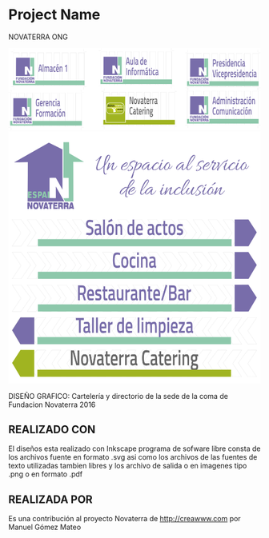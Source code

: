 # Project Name
NOVATERRA ONG
<p align="center">
  <img src="https://raw.githubusercontent.com/Novaterra/Carteleria_sede_LaComa/master/dise%C3%B1o.png" width="600"/>
  <img src="https://raw.githubusercontent.com/Novaterra/Carteleria_sede_LaComa/master/dise%C3%B1o1.png" width="600"/>
</p>
DISEÑO GRAFICO: Cartelería y directorio de la sede de la coma de Fundacion Novaterra 2016

## REALIZADO CON

El diseños esta realizado con Inkscape programa de sofware libre
consta de los archivos fuente en formato .svg asi como los archivos de
las fuentes de texto utilizadas tambien libres
y los archivo de salida o en imagenes tipo .png o en formato .pdf

## REALIZADA POR

Es una contribución al proyecto Novaterra de http://creawww.com por Manuel Gómez Mateo